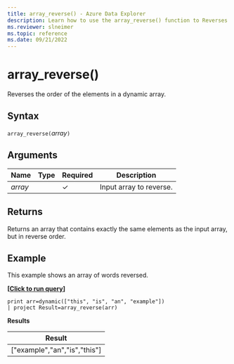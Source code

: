 ```yaml
---
title: array_reverse() - Azure Data Explorer
description: Learn how to use the array_reverse() function to Reverses the order of the elements in a dynamic array in Azure Data Explorer.
ms.reviewer: slneimer
ms.topic: reference
ms.date: 09/21/2022
---
```

# array_reverse()

Reverses the order of the elements in a dynamic array.

## Syntax

`array_reverse(`*array*`)`

## Arguments

| Name | Type | Required | Description |
|--|--|--|--|
|*array*|  | &check;| Input array to reverse.|

## Returns

Returns an array that contains exactly the same elements as the input array, but in reverse order.

## Example

This example shows an array of words reversed.

**\[**[**Click to run query**](https://dataexplorer.azure.com/clusters/help/databases/Samples?query=H4sIAAAAAAAAAysoyswrUUgsKrJNqcxLzM1M1ohWKsnILFbSUVCCkIl5IDK1IjG3ICdVKVZTgZerRqGgKD8rNblEISi1uDSnxBaoP7Eyvii1LLWoOFUDyNMEAKks9PlYAAAA)**\]**

```kusto
print arr=dynamic(["this", "is", "an", "example"]) 
| project Result=array_reverse(arr)
```

**Results**

|Result|
|---|
|["example","an","is","this"]|

